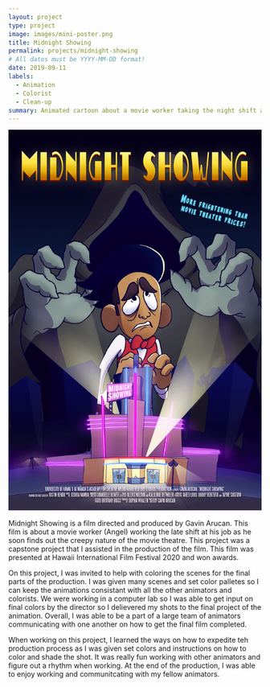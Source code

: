 ```yaml
---
layout: project
type: project
image: images/mini-poster.png
title: Midnight Showing
permalink: projects/midnight-showing
# All dates must be YYYY-MM-DD format!
date: 2019-09-11
labels:
  - Animation
  - Colorist
  - Clean-up
summary: Animated cartoon about a movie worker taking the night shift at their job. Many horrors to come as this worker discovers the secrets of the movie.
---
```


<img class="ui medium right floated rounded image" src="../images/mini-poster.png">


Midnight Showing is a film directed and produced by Gavin Arucan. This film is about a movie worker (Angel) working the late shift at his job as he soon
finds out the creepy nature of the movie theatre. This project was a capstone project that I assisted in the production of the film. This film was presented at
Hawaii International Film Festival 2020 and won awards.

On this project, I was invited to help with coloring the scenes for the final parts of the production. I was given many scenes and set color palletes so I can keep the 
animations consistant with all the other animators and colorists. We were working in a computer lab so I was able to get input on final colors by the director so I delievered
my shots to the final project of the animation. Overall, I was able to be a part of a large team of animators communicating with one another on how to get the final film 
completed. 

When working on this project, I learned the ways on how to expedite teh production process as I was given set colors and instructions on how to color and shade the shot.
It was really fun working with other animators and figure out a rhythm when working. At the end of the production, I was able to enjoy working and communitcating with my fellow animators. 

